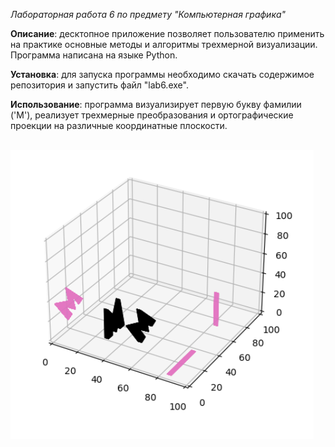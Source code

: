 *Лабораторная работа 6 по предмету "Компьютерная графика"*

**Описание**: десктопное приложение позволяет пользователю применить на практике основные методы и алгоритмы трехмерной визуализации. Программа написана на языке Python.

**Установка**: для запуска программы необходимо скачать содержимое репозитория и запустить файл "lab6.exe".

**Использование**: программа визуализирует первую букву фамилии ('М'), реализует трехмерные преобразования и ортографические проекции на различные координатные плоскости.

<br /> ![3d](/screenshots/3d.png)
